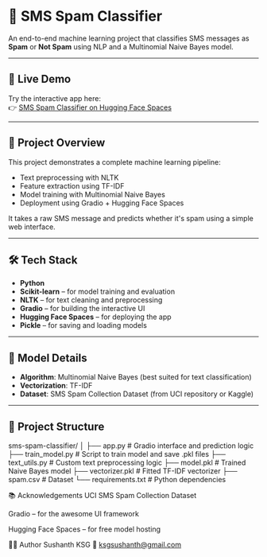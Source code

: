
# 📩 SMS Spam Classifier

An end-to-end machine learning project that classifies SMS messages as **Spam** or **Not Spam** using NLP and a Multinomial Naive Bayes model.

---

## 🚀 Live Demo

Try the interactive app here:  
👉 [SMS Spam Classifier on Hugging Face Spaces](https://huggingface.co/spaces/sushanth-ksg/SMS-spam-classifier)

---

## 📌 Project Overview

This project demonstrates a complete machine learning pipeline:
- Text preprocessing with NLTK
- Feature extraction using TF-IDF
- Model training with Multinomial Naive Bayes
- Deployment using Gradio + Hugging Face Spaces

It takes a raw SMS message and predicts whether it's spam using a simple web interface.

---

## 🛠 Tech Stack

- **Python**
- **Scikit-learn** – for model training and evaluation
- **NLTK** – for text cleaning and preprocessing
- **Gradio** – for building the interactive UI
- **Hugging Face Spaces** – for deploying the app
- **Pickle** – for saving and loading models

---

## 🧠 Model Details

- **Algorithm**: Multinomial Naive Bayes (best suited for text classification)
- **Vectorization**: TF-IDF
- **Dataset**: SMS Spam Collection Dataset (from UCI repository or Kaggle)

---

## 📂 Project Structure
sms-spam-classifier/
│
├── app.py # Gradio interface and prediction logic
├── train_model.py # Script to train model and save .pkl files
├── text_utils.py # Custom text preprocessing logic
├── model.pkl # Trained Naive Bayes model
├── vectorizer.pkl # Fitted TF-IDF vectorizer
├── spam.csv # Dataset
└── requirements.txt # Python dependencies

📚 Acknowledgements
UCI SMS Spam Collection Dataset

Gradio – for the awesome UI framework

Hugging Face Spaces – for free model hosting

🙋‍♂️ Author
Sushanth KSG
📧 ksgsushanth@gmail.com

